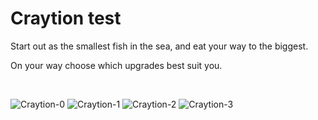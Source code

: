 # Craytion test

Start out as the smallest fish in the sea, and eat your way to the biggest.

On your way choose which upgrades best suit you.

<br>

![Craytion-0](https://user-images.githubusercontent.com/46799551/133226589-5e9f2b0c-ed89-4fa2-a179-3a29c63dcabe.png)
![Craytion-1](https://user-images.githubusercontent.com/46799551/133226650-322df163-4fde-4ff5-a3b6-e140f7f832d2.png)
![Craytion-2](https://user-images.githubusercontent.com/46799551/133226665-f1e6fc88-f367-41fa-8075-97a1f847b530.png)
![Craytion-3](https://user-images.githubusercontent.com/46799551/133226679-605ecdba-573d-4891-af39-0926406e8081.png)
